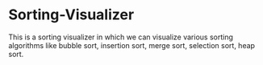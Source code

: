 # Sorting-Visualizer
This is a sorting visualizer in which we can visualize various sorting algorithms like bubble sort, insertion sort, merge sort, selection sort, heap sort.
